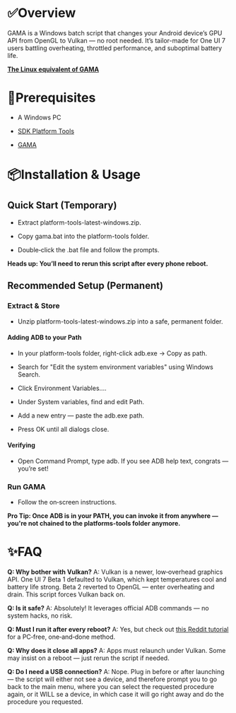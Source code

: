 # ✅Overview

GAMA is a Windows batch script that changes your Android device’s GPU API from OpenGL to Vulkan  — no root needed. It’s tailor-made for One UI 7 users battling overheating, throttled performance, and suboptimal battery life.

[**The Linux equivalent of GAMA**](https://github.com/Ameen-Sha-Cheerangan/s23-ultra-vulkan-linux-script)

# 🧩Prerequisites

* A Windows PC

* [SDK Platform Tools](https://dl.google.com/android/repository/platform-tools-latest-windows.zip)

* [GAMA](https://github.com/popovicialinc/gama/releases/latest)

# 📦Installation & Usage

## Quick Start (Temporary)

* Extract platform-tools-latest-windows.zip.

* Copy gama.bat into the platform-tools folder.

* Double‑click the .bat file and follow the prompts.

**Heads up: You’ll need to rerun this script after every phone reboot.**

## Recommended Setup (Permanent)

### Extract & Store

* Unzip platform-tools-latest-windows.zip into a safe, permanent folder.

#### Adding ADB to your Path

* In your platform-tools folder, right-click adb.exe → Copy as path.

* Search for "Edit the system environment variables" using Windows Search.

* Click Environment Variables....

* Under System variables, find and edit Path.

* Add a new entry — paste the adb.exe path.

* Press OK until all dialogs close.

#### Verifying

* Open Command Prompt, type adb. If you see ADB help text, congrats  — you’re set!

### Run GAMA

* Follow the on‑screen instructions.

**Pro Tip: Once ADB is in your PATH, you can invoke it from anywhere — you're not chained to the platforms-tools folder anymore.**

# ✨FAQ

**Q: Why bother with Vulkan?** A: Vulkan is a newer, low‑overhead graphics API. One UI 7 Beta 1 defaulted to Vulkan, which kept temperatures cool and battery life strong. Beta 2 reverted to OpenGL — enter overheating and drain. This script forces Vulkan back on.

**Q: Is it safe?** A: Absolutely! It leverages official ADB commands — no system hacks, no risk.

**Q: Must I run it after every reboot?** A: Yes, but check out [this Reddit tutorial](https://www.reddit.com/r/GalaxyS23Ultra/comments/1kdsmks/comment/mqdq7o3/?context=3) for a PC‑free, one‑and‑done method.

**Q: Why does it close all apps?** A: Apps must relaunch under Vulkan. Some may insist on a reboot — just rerun the script if needed.

**Q: Do I need a USB connection?** A: Nope. Plug in before or after launching — the script will either not see a device, and therefore prompt you to go back to the main menu, where you can select the requested procedure again, or it WILL se a device, in which case it will go right away and do the procedure you requested.
